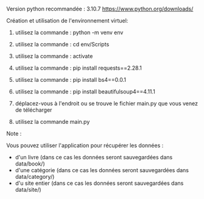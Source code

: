 Version python recommandée : 3.10.7 https://www.python.org/downloads/

Création et utilisation de l'environnement virtuel:

1) utilisez la commande : python -m venv env

2) utilisez la commande : cd env/Scripts

4) utilisez la commande : activate

5) utilisez la commande : pip install requests==2.28.1

6) utilisez la commande : pip install bs4==0.0.1

7) utilisez la commande : pip install beautifulsoup4==4.11.1

8) déplacez-vous à l'endroit ou se trouve le fichier main.py que vous venez de télécharger

9) utilisez la commande main.py


Note :

Vous pouvez utiliser l'application pour récupérer les données :
 - d'un livre (dans ce cas les données seront sauvegardées dans data/book/)
 - d'une catégorie (dans ce cas les données seront sauvegardées dans data/category/)
 - d'u site entier (dans ce cas les données seront sauvegardées dans data/site/)

